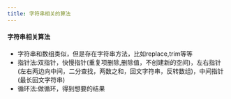 ```yaml
---
title: 字符串相关的算法
---
```


#### 字符串相关算法

* 字符串和数组类似，但是存在字符串方法，比如replace,trim等等
* 指针法:双指针，快慢指针(重复项删除,删除值，不创建新的空间)，左右指针(左右两边向中间，二分查找，两数之和，回文字符串，反转数组)，中间指针(最长回文字符串)
* 循环法:做循环，得到想要的结果